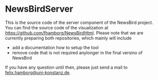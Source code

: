# NewsBirdServer

This is the source code of the server component of the NewsBird project. You can find the source code of the visualization at https://github.com/fhamborg/NewsBirdHtml.
Please note that we are currently preparing both repositories, which mainly will include
* add a documentation how to setup the tool
* remove code that is not required anylonger in the final versino of NewsBird

If you have any question until then, please just send a mail to felix.hamborg@uni-konstanz.de.
